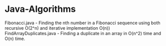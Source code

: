 # Java-Algorithms

Fibonacci.java - Finding the nth number in a Fibonacci sequence using both recursive O(2^n) and iterative implementation O(n))
FindArrayDuplicates.java - Finding a duplicate in an array in O(n^2) time and O(n) time.
